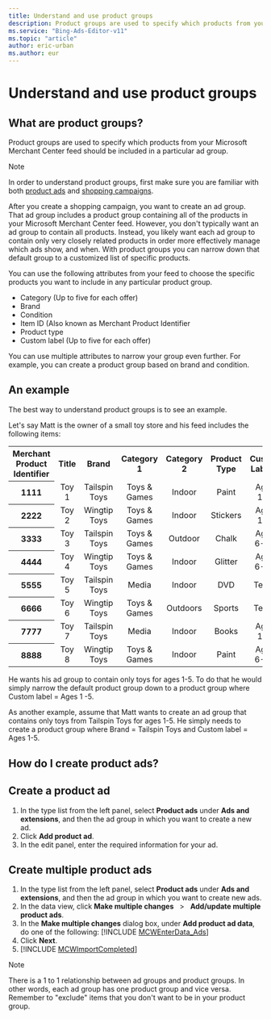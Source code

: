 ```yaml
---
title: Understand and use product groups
description: Product groups are used to specify which products from your Microsoft Merchant Center feed should be included in a particular ad group. In this article will explain more and give a detailed example.
ms.service: "Bing-Ads-Editor-v11"
ms.topic: "article"
author: eric-urban
ms.author: eur
---
```


# Understand and use product groups

## What are product groups?

Product groups are used to specify which products from your Microsoft Merchant Center feed should be included in a particular ad group.

> [!NOTE]
> In order to understand product groups, first make sure you are familiar with both [product ads](./hlp_BAE_CONC_AboutProductAds.md) and [shopping campaigns](./hlp_BAE_CONC_BSC_GetStarted.md).

After you create a shopping campaign, you want to create an ad group. That ad group includes a product group containing all of the products in your Microsoft Merchant Center feed. However, you don't typically want an ad group to contain all products. Instead, you likely want each ad group to contain only very closely related products in order more effectively manage which ads show, and when. With product groups you can narrow down that default group to a customized list of specific products.

You can use the following attributes from your feed to choose the specific products you want to include in any particular product group.

- Category (Up to five for each offer)
- Brand
- Condition
- Item ID (Also known as Merchant Product Identifier
- Product type
- Custom label (Up to five for each offer)

You can use multiple attributes to narrow your group even further. For example, you can create a product group based on brand and condition.

## An example

The best way to understand product groups is to see an example.

Let's say Matt is the owner of a small toy store and his feed includes the following items:

<table>
  <tr>
    <th style="text-align:center" scope="col">
    Merchant Product Identifier
   </th>
    <th style="text-align:center" scope="col">Title</th>
    <th style="text-align:center" scope="col">Brand</th>
    <th style="text-align:center" scope="col">Category 1</th>
    <th style="text-align:center" scope="col">Category 2</th>
    <th style="text-align:center" scope="col">Product Type</th>
    <th style="text-align:center" scope="col">Custom Label 0</th>
  </tr>
  <tr>
    <th scope="row" style="text-align:center; background: transparent">
    1111
   </th>
    <td style="text-align:center">
    Toy 1
   </td>
    <td style="text-align:center">
    Tailspin Toys
   </td>
    <td style="text-align:center">
    Toys &amp; Games
   </td>
    <td style="text-align:center">
    Indoor
   </td>
    <td style="text-align:center">
    Paint
   </td>
    <td style="text-align:center">
    Ages 1-5
   </td>
  </tr>
  <tr>
    <th scope="row" style="text-align:center; background: transparent">
    2222
   </th>
    <td style="text-align:center">
    Toy 2
   </td>
    <td style="text-align:center">
    Wingtip Toys
   </td>
    <td style="text-align:center">
    Toys &amp; Games
   </td>
    <td style="text-align:center">
    Indoor
   </td>
    <td style="text-align:center">
    Stickers
   </td>
    <td style="text-align:center">
    Ages 1-5
   </td>
  </tr>
  <tr>
    <th scope="row" style="text-align:center; background: transparent">
    3333
   </th>
    <td style="text-align:center">
    Toy 3
   </td>
    <td style="text-align:center">
    Tailspin Toys
   </td>
    <td style="text-align:center">
    Toys &amp; Games
   </td>
    <td style="text-align:center">
    Outdoor
   </td>
    <td style="text-align:center">
    Chalk
   </td>
    <td style="text-align:center">
    Ages 6-12
   </td>
  </tr>
  <tr>
    <th scope="row" style="text-align:center; background: transparent">
    4444
   </th>
    <td style="text-align:center">
    Toy 4
   </td>
    <td style="text-align:center">
    Wingtip Toys
   </td>
    <td style="text-align:center">
    Toys &amp; Games
   </td>
    <td style="text-align:center">
    Indoor
   </td>
    <td style="text-align:center">
    Glitter
   </td>
    <td style="text-align:center">
    Ages 6-12
   </td>
  </tr>
  <tr>
    <th scope="row" style="text-align:center; background: transparent">
    5555
   </th>
    <td style="text-align:center">
    Toy 5
   </td>
    <td style="text-align:center">
    Tailspin Toys
   </td>
    <td style="text-align:center">
    Media
   </td>
    <td style="text-align:center">
    Indoor
   </td>
    <td style="text-align:center">
    DVD
   </td>
    <td style="text-align:center">
    Teens
   </td>
  </tr>
  <tr>
    <th scope="row" style="text-align:center; background: transparent">
    6666
   </th>
    <td style="text-align:center">
    Toy 6
   </td>
    <td style="text-align:center">
    Wingtip Toys
   </td>
    <td style="text-align:center">
    Toys &amp; Games
   </td>
    <td style="text-align:center">
    Outdoors
   </td>
    <td style="text-align:center">
    Sports
   </td>
    <td style="text-align:center">
    Teens
   </td>
  </tr>
  <tr>
    <th scope="row" style="text-align:center; background: transparent">
    7777
   </th>
    <td style="text-align:center">
    Toy 7
   </td>
    <td style="text-align:center">
    Tailspin Toys
   </td>
    <td style="text-align:center">
    Media
   </td>
    <td style="text-align:center">
    Indoor
   </td>
    <td style="text-align:center">
    Books
   </td>
    <td style="text-align:center">
    Ages 1-5
   </td>
  </tr>
  <tr>
    <th scope="row" style="text-align:center; background: transparent">
    8888
   </th>
    <td style="text-align:center">
    Toy 8
   </td>
    <td style="text-align:center">
    Wingtip Toys
   </td>
    <td style="text-align:center">
    Toys &amp; Games
   </td>
    <td style="text-align:center">
    Indoor
   </td>
    <td style="text-align:center">
    Paint
   </td>
    <td style="text-align:center">
    Ages 6-12
   </td>
  </tr>
</table>

He wants his ad group to contain only toys for ages 1-5. To do that he would simply narrow the default product group down to a product group where Custom label = Ages 1 -5.

As another example, assume that Matt wants to create an ad group that contains only toys from Tailspin Toys for ages 1-5. He simply needs to create a product group where Brand = Tailspin Toys and Custom label = Ages 1-5.

## How do I create product ads?

## Create a product ad
1. In the type list from the left panel, select **Product ads** under **Ads and extensions**, and then the ad group in which you want to create a new ad.
1. Click **Add product ad**.
1. In the edit panel, enter the required information for your ad.

## Create multiple product ads
1. In the type list from the left panel, select **Product ads** under **Ads and extensions**, and then the ad group in which you want to create new ads.
1. In the data view, click **Make multiple changes** &nbsp; &gt; &nbsp; **Add/update multiple product ads**.
1. In the **Make multiple changes** dialog box, under **Add product ad data**, do one of the following:      [!INCLUDE [MCWEnterData_Ads](./includes/MCWEnterData_Ads.md)]
1. Click **Next**.
1. [!INCLUDE [MCWImportCompleted](./includes/MCWImportCompleted.md)]

> [!NOTE]
> There is a 1 to 1 relationship between ad groups and product groups. In other words, each ad group has one product group and vice versa.
> Remember to "exclude" items that you don't want to be in your product group.


